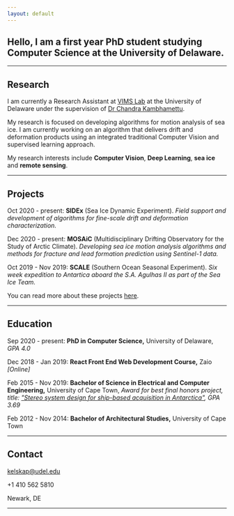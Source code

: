```yaml
---
layout: default
---
```


## **Hello**, I am a first year PhD student studying Computer Science at the University of Delaware.

* * *

## Research
I am currently a Research Assistant at [VIMS Lab](http://vims.cis.udel.edu/) at the University of Delaware under the supervision of [Dr Chandra Kambhamettu](https://scholar.google.com/citations?user=BMVESLIAAAAJ&hl=en). 

My research is focused on developing algorithms for motion analysis of sea ice. I am currently working on an algorithm that delivers drift and deformation products using an integrated traditional Computer Vision and supervised learning approach.

My research interests include **Computer Vision**, **Deep Learning**, **sea ice** and **remote sensing**.

* * *


## Projects

Oct 2020 - present: 
**SIDEx** (Sea Ice Dynamic Experiment). _Field support and development of algorithms for fine-scale drift and deformation characterization._


Dec 2020 - present: 
**MOSAiC** (Multidisciplinary Drifting Observatory for the Study of Arctic Climate). _Developing sea ice motion analysis algorithms and methods for fracture and lead formation prediction using Sentinel-1 data._ 


Oct 2019 - Nov 2019: 
**SCALE** (Southern Ocean Seasonal Experiment). _Six week expedition to Antartica aboard the S.A. Agulhas II as part of the Sea Ice Team._

You can read more about these projects [here](./project-page.html).

* * *

## Education

Sep 2020 - present: 
**PhD in Computer Science,** University of Delaware, _GPA 4.0_

Dec 2018 - Jan 2019:
**React Front End Web Development Course,** Zaio _[Online]_          

Feb 2015 - Nov 2019: 
**Bachelor of Science in Electrical and Computer Engineering,** University of Cape Town, _Award for best final honors project, title: ["Stereo system design for ship-based acquisition in Antarctica"](./thesis.pdf), GPA 3.69_
           
Feb 2012 - Nov 2014:
**Bachelor of Architectural Studies,** University of Cape Town

* * *

## Contact

kelskap@udel.edu

+1 410 562 5810

Newark, DE


* * *

